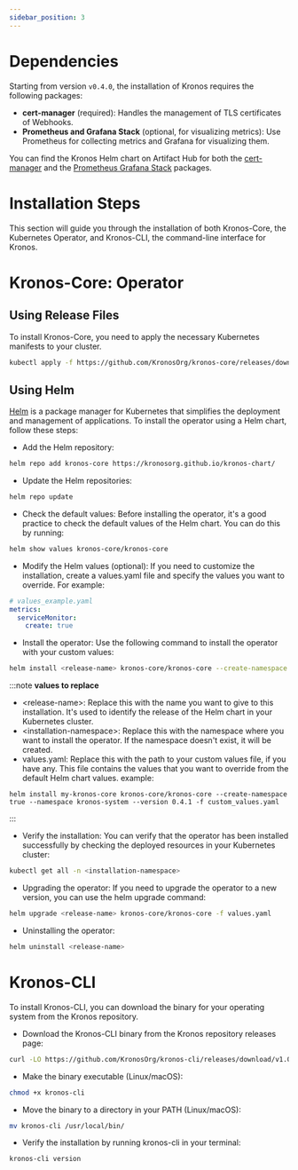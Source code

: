 ```yaml
---
sidebar_position: 3
---
```

# Dependencies

Starting from version `v0.4.0`, the installation of Kronos requires the following packages:

- **cert-manager** (required): Handles the management of TLS certificates of Webhooks.
- **Prometheus and Grafana Stack** (optional, for visualizing metrics): Use Prometheus for collecting metrics and Grafana for visualizing them.

You can find the Kronos Helm chart on Artifact Hub for both the [cert-manager](https://artifacthub.io/packages/helm/cert-manager/cert-manager) and the [Prometheus Grafana Stack](https://artifacthub.io/packages/helm/prometheus-community/kube-prometheus-stack) packages.

# Installation Steps
This section will guide you through the installation of both Kronos-Core, the Kubernetes Operator, and Kronos-CLI, the command-line interface for Kronos.
# Kronos-Core: Operator
## Using Release Files

To install Kronos-Core, you need to apply the necessary Kubernetes manifests to your cluster.
```bash
kubectl apply -f https://github.com/KronosOrg/kronos-core/releases/download/v0.4.1/kronos-core-0.4.1.yaml
```
## Using Helm 
[Helm](https://helm.sh/) is a package manager for Kubernetes that simplifies the deployment and management of applications. To install the operator using a Helm chart, follow these steps:

- Add the Helm repository:
```bash
helm repo add kronos-core https://kronosorg.github.io/kronos-chart/
```

- Update the Helm repositories:
```bash
helm repo update
```

- Check the default values:
Before installing the operator, it's a good practice to check the default values of the Helm chart. You can do this by running:
```bash
helm show values kronos-core/kronos-core
```

- Modify the Helm values (optional):
If you need to customize the installation, create a values.yaml file and specify the values you want to override. For example:
```yaml 
# values_example.yaml
metrics:
  serviceMonitor:
    create: true
```

- Install the operator:
Use the following command to install the operator with your custom values:
```bash
helm install <release-name> kronos-core/kronos-core --create-namespace true --namespace <installation-namespace> --version 0.4.1 -f values.yaml
```
:::note 
**values to replace**
- \<release-name>: Replace this with the name you want to give to this installation. It's used to identify the release of the Helm chart in your Kubernetes cluster.
- \<installation-namespace>: Replace this with the namespace where you want to install the operator. If the namespace doesn't exist, it will be created.
- values.yaml: Replace this with the path to your custom values file, if you have any. This file contains the values that you want to override from the default Helm chart values.
example: 
```
helm install my-kronos-core kronos-core/kronos-core --create-namespace true --namespace kronos-system --version 0.4.1 -f custom_values.yaml
```
:::



- Verify the installation:
You can verify that the operator has been installed successfully by checking the deployed resources in your Kubernetes cluster:
```bash
kubectl get all -n <installation-namespace>
```

- Upgrading the operator:
If you need to upgrade the operator to a new version, you can use the helm upgrade command:
```bash
helm upgrade <release-name> kronos-core/kronos-core -f values.yaml
```

- Uninstalling the operator:
```bash
helm uninstall <release-name>
```











# Kronos-CLI

To install Kronos-CLI, you can download the binary for your operating system from the Kronos repository.
- Download the Kronos-CLI binary from the Kronos repository releases page:
```bash
curl -LO https://github.com/KronosOrg/kronos-cli/releases/download/v1.0.0/kronos-cli 
```
- Make the binary executable (Linux/macOS):
```bash
chmod +x kronos-cli
```
- Move the binary to a directory in your PATH (Linux/macOS):
```bash
mv kronos-cli /usr/local/bin/
```
- Verify the installation by running kronos-cli in your terminal:
```bash
kronos-cli version
```

